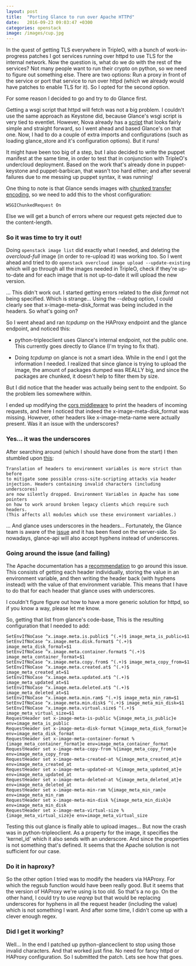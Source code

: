 ```yaml
---
layout: post
title:  "Porting Glance to run over Apache HTTPd"
date:   2016-09-23 09:03:47 +0300
categories: openstack
image: /images/cup.jpg
---
```


In the quest of getting TLS everywhere in TripleO, with a bunch of
work-in-progress patches I got services running over httpd to use TLS for the
internal network. Now the question is, what do we do with the rest of the
services? Not many people want to run their crypto on python, so we need to
figure out something else. There are two options: Run a proxy in front of the
service or port that service to run over httpd (which we already would have
patches to enable TLS for it). So I opted for the second option.

For some reason I decided to go and try to do Glance first.

Getting a wsgi script that httpd will fetch was not a big problem. I couldn't
use the same approach as Keystone did, because Glance's wsgi script is very
tied to eventlet. However, Nova already has a [script][nova-script] that looks
fairly simple and straight forward, so I went ahead and based Glance's on that
one. Now, I had to do a couple of extra imports and configurations (such as
loading glance\_store and it's configuration options). But it runs!

It might have been too big of a step, but I also decided to write the puppet
manifest at the same time, in order to test that in conjunction with TripleO's
undercloud deployment. Based on the work that's already done in puppet-keystone
and puppet-barbican, that wasn't too hard either; and after several failures
due to me messing up puppet syntax, it was running!

One thing to note is that Glance sends images with [chunked transfer
encoding][chunked-transfer], so we need to add this to the vhost configuration:

    WSGIChunkedRequest On

Else we will get a bunch of errors where our request gets rejected due to the
content-length.

### So it was time to try it out!

Doing `openstack image list` did exactly what I needed, and deleting the
_overcloud-full_ image (in order to re-upload it) was working too. So I went
ahead and tried to do `openstack overcloud image upload --update-existing`
which will go through all the images needed in TripleO, check if they're
up-to-date and for each image that is not up-to-date it will upload the new
version.

... This didn't work out. I started getting errors related to the _disk format_
not being specified. Which is strange... Using the _--debug_ option, I could
clearly see that x-image-meta-disk\_format was being included in the headers.
So what's going on?

So I went ahead and ran _tcpdump_ on the HAProxy endpoint and the glance
endpoint, and noticed this:

* python-tripleoclient uses Glance's internal endpoint, not the public one.
  This currently goes directly to Glance (I'm trying to fix that).

* Doing _tcpdump_ on glance is not a smart idea. While in the end I got the
  information I needed. I realized that since glance is trying to upload the
  image, the amount of packages dumped was REALLY big, and since the packages
  are chunked, it doesn't help to filter them by size.

But I did notice that the header was actually being sent to the endpoint. So
the problem lies somewhere within.

I ended up modifying the [cors middleware][cors] to print the headers of
incoming requests, and here I noticed that indeed the
x-image-meta-disk\_format was missing. However, other headers like
x-image-meta-name were actually present. Was it an issue with the underscores?

### Yes... it was the underscores

After searching around (which I should have done from the start) I then
stumbled upon [this][httpd-doco]:

    Translation of headers to environment variables is more strict than before
    to mitigate some possible cross-site-scripting attacks via header
    injection. Headers containing invalid characters (including underscores)
    are now silently dropped. Environment Variables in Apache has some pointers
    on how to work around broken legacy clients which require such headers.
    (This affects all modules which use these environment variables.)

... And glance uses underscores in the headers... Fortunately, the Glance team
is aware of the [issue][glance-bug] and it has been fixed on the server-side.
So nowadays, glance-api will also accept hyphens instead of underscores.

### Going around the issue (and failing)

The Apache documentation has a [recommendation][fixheaders] to go around this
issue. This consists of getting each header individually, storing the value in
an environment variable, and then writing the header back (with hyphens
instead) with the value of that environment variable. This means that I have to
do that for each header that glance uses with underscores.

I couldn't figure figure out how to have a more generic solution for httpd, so
if you know a way, please let me know.

So, getting that list from glance's code-base, This is the resulting
configuration that I needed to add:

    SetEnvIfNoCase ^x.image.meta.is.public$ ^(.+)$ image_meta_is_public=$1
    SetEnvIfNoCase ^x.image.meta.disk.format$ ^(.+)$ image_meta_disk_format=$1
    SetEnvIfNoCase ^x.image.meta.container.format$ ^(.+)$ image_meta_container_format=$1
    SetEnvIfNoCase ^x.image.meta.copy.from$ ^(.+)$ image_meta_copy_from=$1
    SetEnvIfNoCase ^x.image.meta.created.at$ ^(.+)$ image_meta_created_at=$1
    SetEnvIfNoCase ^x.image.meta.updated.at$ ^(.+)$ image_meta_updated_at=$1
    SetEnvIfNoCase ^x.image.meta.deleted.at$ ^(.+)$ image_meta_deleted_at=$1
    SetEnvIfNoCase ^x.image.meta.min.ram$ ^(.+)$ image_meta_min_ram=$1
    SetEnvIfNoCase ^x.image.meta.min.disk$ ^(.+)$ image_meta_min_disk=$1
    SetEnvIfNoCase ^x.image.meta.virtual.size$ ^(.+)$ image_meta_virtual_size=$1
    RequestHeader set x-image-meta-is-public %{image_meta_is_public}e env=image_meta_is_public
    RequestHeader set x-image-meta-disk-format %{image_meta_disk_format}e env=image_meta_disk_format
    RequestHeader set x-image-meta-container-format %{image_meta_container_format}e env=image_meta_container_format
    RequestHeader set x-image-meta-copy-from %{image_meta_copy_from}e env=image_meta_copy_from
    RequestHeader set x-image-meta-created-at %{image_meta_created_at}e env=image_meta_created_at
    RequestHeader set x-image-meta-updated-at %{image_meta_updated_at}e env=image_meta_updated_at
    RequestHeader set x-image-meta-deleted-at %{image_meta_deleted_at}e env=image_meta_deleted_at
    RequestHeader set x-image-meta-min-ram %{image_meta_min_ram}e env=image_meta_min_ram
    RequestHeader set x-image-meta-min-disk %{image_meta_min_disk}e env=image_meta_min_disk
    RequestHeader set x-image-meta-virtual-size %{image_meta_virtual_size}e env=image_meta_virtual_size

Testing this out glance is finally able to upload images... But now the crash
was in python-tripleoclient. As a property for the image, it specifies the
'kernel_id' which it also sends with an underscore. And since the properties is
not something that's defined. It seems that the Apache solution is not
sufficient for our case.

### Do it in haproxy?

So the other option I tried was to modify the headers via HAProxy. For which
the regsub function would have been really good. But it seems that the version
of HAProxy we're using is too old. So that's a no go. On the other hand, I
could try to use _reqrep_ but that would be replacing underscores for hyphens
in all the request header (including the value) which is not something I want.
And after some time, I didn't come up with a clever enough regex.

### Did I get it working?

Well... In the end I patched up python-glanceclient to stop using those invalid
characters. And that worked just fine. No need for fancy httpd or HAProxy
configuration. So I submitted the patch. Lets see how that goes.

[nova-script]: https://github.com/openstack/nova/blob/master/nova/wsgi/nova-api.py
[chunked-transfer]: https://en.wikipedia.org/wiki/Chunked_transfer_encoding
[cors]: https://github.com/openstack/oslo.middleware/blob/master/oslo_middleware/cors.py
[httpd-doco]: https://httpd.apache.org/docs/trunk/new_features_2_4.html
[glance-bug]: https://bugs.launchpad.net/glance/+bug/1276887
[fixheaders]: https://httpd.apache.org/docs/trunk/env.html#fixheader
